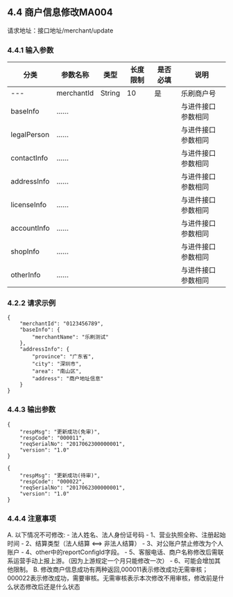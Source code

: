 ## 4.4 商户信息修改MA004 ##
请求地址：接口地址/merchant/update
### 4.4.1 输入参数 ###
|**分类**|**参数名称**|**类型**|**长度限制**|**是否必填**|**说明**|
|---|---|---|---|---|---|
|---|merchantId|String|10|是|乐刷商户号|
|baseInfo|……||||与进件接口参数相同|
|legalPerson|……||||与进件接口参数相同|
|contactInfo|……||||与进件接口参数相同|
|addressInfo|……||||与进件接口参数相同|
|licenseInfo|……||||与进件接口参数相同|
|accountInfo|……||||与进件接口参数相同|
|shopInfo|……||||与进件接口参数相同|
|otherInfo|……||||与进件接口参数相同|
### 4.2.2 请求示例 ###
```
{
    "merchantId": "0123456789",
    "baseInfo": {
        "merchantName": "乐刷测试"
    },
    "addressInfo": {
        "province": "广东省",
        "city": "深圳市",
        "area": "南山区",
        "address": "商户地址信息"
    }
}
```
### 4.4.3 输出参数 ###
```
{
    "respMsg": "更新成功(免审)",
    "respCode": "000011",
    "reqSerialNo": "2017062300000001",
    "version": "1.0"
}

{
    "respMsg": "更新成功(待审)",
    "respCode": "000022",
    "reqSerialNo": "2017062300000001",
    "version": "1.0"
}
```
### 4.4.4 注意事项 ###
A. 以下情况不可修改:
    - 法人姓名、法人身份证号码
	- 1、营业执照全称、注册起始时间
	- 2、结算类型（法人结算 <==> 非法人结算）
	- 3、对公账户禁止修改为个人账户
	- 4、other中的reportConfigId字段。
	- 5、客服电话、商户名称修改后需联系运营手动上报上游。（因为上游规定一个月只能修改一次）
	- 6、可能会增加其他限制。
B. 修改商户信息成功有两种返回,000011表示修改成功无需审核；000022表示修改成功，需要审核。无需审核表示本次修改不用审核，修改前是什么状态修改后还是什么状态
